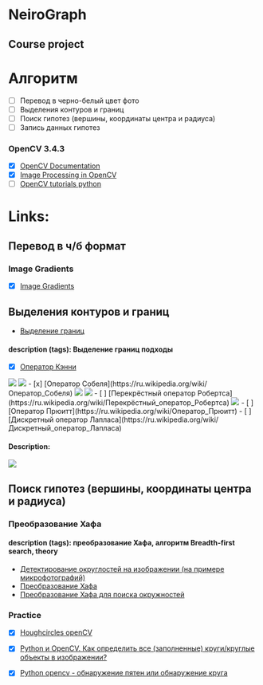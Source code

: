 # NeiroGraph
## Course project

# Алгоритм
- [ ] Перевод в черно-белый цвет фото
- [ ] Выделения контуров и границ
- [ ] Поиск гипотез (вершины, координаты центра и радиуса)
- [ ] Запись данных гипотез

### OpenCV 3.4.3
- [x]  [OpenCV Documentation](https://docs.opencv.org/3.4.3/pages.html)
- [x]  [Image Processing in OpenCV](https://docs.opencv.org/3.1.0/d2/d96/tutorial_py_table_of_contents_imgproc.html)
- [ ]  [OpenCV tutorials python](https://pythonprogramming.net/search/?q=opencv)

# Links:
## Перевод в ч/б формат

### Image Gradients
- [x]  [Image Gradients](https://docs.opencv.org/3.1.0/d5/d0f/tutorial_py_gradients.html)

## Выделения контуров и границ
- [Выделение границ](https://ru.wikipedia.org/wiki/Выделение_границ)
#### description (tags): Выделение границ подходы
- [x]  [Оператор Кэнни](https://ru.wikipedia.org/wiki/Оператор_Кэнни)
<image src='k1.png'> 
<image src='k2.png'>
- [x]  [Оператор Собеля](https://ru.wikipedia.org/wiki/Оператор_Собеля)
<image src='c1.png'>
<image src='c2.png'>
- [ ]  [Перекрёстный оператор Робертса](https://ru.wikipedia.org/wiki/Перекрёстный_оператор_Робертса)
<image src='r.png'>
- [ ]  [Оператор Прюитт](https://ru.wikipedia.org/wiki/Оператор_Прюитт)
- [ ]  [Дискретный оператор Лапласа](https://ru.wikipedia.org/wiki/Дискретный_оператор_Лапласа)

#### Description:
<image src='ver.png'>

## Поиск гипотез (вершины, координаты центра и радиуса)

### Преобразование Хафа
#### description (tags): преобразование Хафа, алгоритм Breadth-first search, theory
- [Детектирование округлостей на изображении (на примере микрофотографий)](https://m.habr.com/post/114249/)
- [Преобразование Хафа](https://ru.wikipedia.org/wiki/Преобразование_Хафа)
- [Преобразование Хафа для поиска окружностей](http://wiki.technicalvision.ru/index.php/%D0%9F%D1%80%D0%B5%D0%BE%D0%B1%D1%80%D0%B0%D0%B7%D0%BE%D0%B2%D0%B0%D0%BD%D0%B8%D0%B5_%D0%A5%D0%B0%D1%84%D0%B0_%D0%B4%D0%BB%D1%8F_%D0%BF%D0%BE%D0%B8%D1%81%D0%BA%D0%B0_%D0%BE%D0%BA%D1%80%D1%83%D0%B6%D0%BD%D0%BE%D1%81%D1%82%D0%B5%D0%B9#top)

### Practice
- [x] [Houghcircles openCV](https://docs.opencv.org/3.0-beta/doc/py_tutorials/py_imgproc/py_houghcircles/py_houghcircles.html)
- [x] [Python и OpenCV. Как определить все (заполненные) круги/круглые объекты в изображении?](http://qaru.site/questions/284752/python-and-opencv-how-do-i-detect-all-filledcirclesround-objects-in-an-image)
- [x] [Python opencv - обнаружение пятен или обнаружение круга](https://stackoverrun.com/ru/q/11610670)

